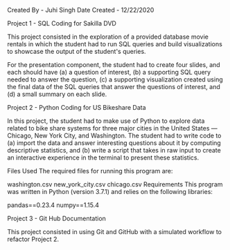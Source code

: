 
Created By - Juhi Singh Date Created - 12/22/2020

Project 1 - SQL Coding for Sakilla DVD

This project consisted in the exploration of a provided database movie rentals in which the student had to run SQL queries and build visualizations to showcase the output of the student's queries.

For the presentation component, the student had to create four slides, and each should have (a) a question of interest, (b) a supporting SQL query needed to answer the question, (c) a supporting visualization created using the final data of the SQL queries that answer the questions of interest, and (d) a small summary on each slide.

Project 2 - Python Coding for US Bikeshare Data

In this project, the student had to make use of Python to explore data related to bike share systems for three major cities in the United States — Chicago, New York City, and Washington. The student had to write code to (a) import the data and answer interesting questions about it by computing descriptive statistics, and (b) write a script that takes in raw input to create an interactive experience in the terminal to present these statistics.

Files Used The required files for running this program are:

washington.csv new_york_city.csv chicago.csv Requirements This program was written in Python (version 3.7.1) and relies on the following libraries:

pandas==0.23.4 numpy==1.15.4

Project 3 - Git Hub Documentation

This project consisted in using Git and GitHub with a simulated workflow to refactor Project 2.
